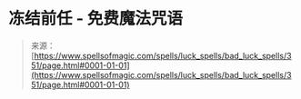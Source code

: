 <!--yml

category: 未分类

日期：2024-06-12 18:33:01

-->

# 冻结前任 - 免费魔法咒语

> 来源：[https://www.spellsofmagic.com/spells/luck_spells/bad_luck_spells/351/page.html#0001-01-01](https://www.spellsofmagic.com/spells/luck_spells/bad_luck_spells/351/page.html#0001-01-01)
